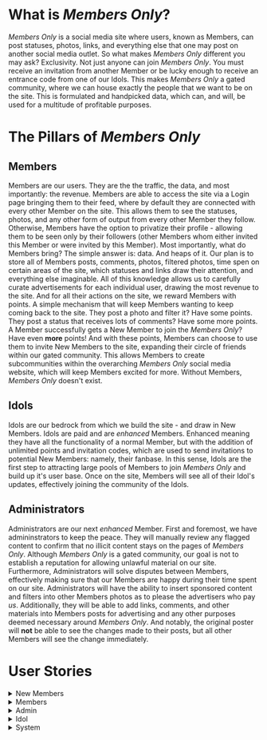 # What is *Members Only*?

*Members Only* is a social media site where users, known as Members, can post statuses, photos, links, and everything else that one may post on another social media outlet. So what makes *Members Only* different you may ask? Exclusivity. Not just anyone can join *Members Only*. You must receive an invitation from another Member or be lucky enough to receive an entrance code from one of our Idols. This makes *Members Only* a gated community, where we can house exactly the people that we want to be on the site. This is formulated and handpicked data, which can, and will, be used for a multitude of profitable purposes. 

# The Pillars of *Members Only*

## Members

Members are our users. They are the the traffic, the data, and most importantly: the revenue. Members are able to access the site via a Login page bringing them to their feed, where by default they are connected with every other Member on the site. This allows them to see the statuses, photos, and any other form of output from every other Member they follow. Otherwise, Members have the option to privatize their profile - allowing them to be seen only by their followers (other Members whom either invited this Member or were invited by this Member). Most importantly, what do Members bring? The simple answer is: data. And heaps of it. Our plan is to store all of Members posts, comments, photos, filtered photos, time spen on certain areas of the site, which statuses and links draw their attention, and everything else imaginable. All of this knowledge allows us to carefully curate advertisements for each individual user, drawing the most revenue to the site. And for all their actions on the site, we reward Members with points. A simple mechanism that will keep Members wanting to keep coming back to the site. They post a photo and filter it? Have some points. They post a status that receives lots of comments? Have some more points. A Member successfully gets a New Member to join the *Members Only*? Have even **more** points! And with these points, Members can choose to use them to invite New Members to the site, expanding their circle of friends within our gated community. This allows Members to create subcommunities within the overarching *Members Only* social media website, which will keep Members excited for more. Without Members, *Members Only* doesn't exist. 

## Idols

Idols are our bedrock from which we build the site - and draw in New Members. Idols are paid and are *enhanced* Members. Enhanced meaning they have all the functionality of a normal Member, but with the addition of unlimited points and invitation codes, which are used to send invitations to potential New Members: namely, their fanbase. In this sense, Idols are the first step to attracting large pools of Members to join *Members Only* and build up it's user base. Once on the site, Members will see all of their Idol's updates, effectively joining the community of the Idols. 

## Administrators

Administrators are our next *enhanced* Member. First and foremost, we have admininstrators to keep the peace. They will manually review any flagged content to confirm that no illicit content stays on the pages of *Members Only*. Although *Members Only* is a gated community, our goal is not to establish a reputation for allowing unlawful material on our site. Furthermore, Administrators will solve disputes between Members, effectively making sure that our Members are happy during their time spent on our site. Administrators will have the ability to insert sponsored content and filters into other Members photos as to please the advertisers who pay *us*. Additionally, they will be able to add links, comments, and other materials into Members posts for advertising and any other purposes deemed necessary around *Members Only*. And notably, the original poster will **not** be able to see the changes made to their posts, but all other Members will see the change immediately. 

# User Stories

<details>
<summary>New Members</summary>
 
### 1. New Member Creates Account

Josh receives sent a link from a friend to join *Members Only*. Naturally, Josh is very excited and is eager to join the site. Josh finds the link in an email from *Members Only* and selects it. He is now brought to a *Members Only* webpage that asks him to confirm if he wants to join *Members Only*. Josh will of course select yes on joining *Members Only*. After accepting, he will be brought to a Sign Up page on the website. Josh will have to fill out a form will personal information such as First Name, Last Name, Street Address, City/Town, Zip Code, Country (U.S. only to start), Email Address, and a Password. Josh will then select a box which says that he accepts the Terms and Conditions of *Members Only*. Finally, Josh will submit this form, and he will be sent a confirmation email about joining *Members Only*. Josh will go to this email, select the account confirmation link, effectively finalizing the creation of his account and bringing him to his own *Members Only* account. Afterwards, Josh will be sent a credit card charge that he will have to verify on the site to confirm that he says he is. 
 - Non-Functional Aspects:
   - Web Server receives form submission
   - Web Server sends to Node.js backend
   - Node.js backend sends automated email
   - Member's data get sends to database through interface calls

### 2. New Member Signs Up With Code

Brianna manages to get her hands on an invitation code to *Members Only* from one of her favorite idols. To use this, Brianna navigates to the *Members Only* site and is brought to the login page. Since Brianna doesn’t currently have an account, she will have to choose the option to sign up with a code. After clicking this, Brianna will be brought to a new web page where she will be asked to enter her code. Brianna will enter the code and then hit a submit button. Afterwards, she will be brought through the same account creation process as described previously. 
 - Non-Functional Aspects:
   - Web Server receives form submission
   - Web Server sends to Node.js backend
   - Node.js backend sends automated email
   - Member's data get sends to database through interface calls

### 3. New Member's Invitation Link Expires

Liam receives an invitation link to *Members Only*. However, he is very busy and forgets to about it for more than 4 days. Because of this, the email link will expire, and he will lose this opportunity to join the site. To be able to join again he will have to be sent another invitation link. 
 - Non-Functional Aspects:
   - Node.js backend keeps track of how long unnaccepted invitation has been sent out
   - Node.js backend terminates validity of invitation instance

### 4. New Member Confirms Credit Card Details
After successfully creating her account, Catherine will have to enter her credit card details so that we can confirm she is who she says she is. Catherine will receive an email to confirm her payment details. Catherine will select this link which will bring her to a form on the *Members Only* site where she will enter a valid 16-digit credit card number, the name the card is under, the expiration date of the card, and the 3 digit CVV associated with the credit. Catherine will then choose to SUBMIT this form. She will then be brought back to her *Members Only* page. 
 - Non-Functional Aspects:
   - Web Server receives form submission
   - Web Server sends to Node.js backend
   - Member's data get sends to database through interface calls

### 5. New Member Confirms Credit Card Charge

After Catherine successfully enters her credit card information, she will be charged a random amount between $0.20 and $0.45 that she will need to confirm on the *Members Only* site to verify she is who she says she is. Catherine will receive an email shortly after creating her account that notifies her that she has been charged for the first time. Catherine will then navigate to her online banking and check for a charge from *Members Only*. After finding the charge, Catherine will remember the amount and navigate back to notification email from *Members Only*. Catherine will select the hyperlink in the email that brings her to a form with an entry field for the value of the charge. Catherine will then enter the charge amount and select SUBMIT. If she submits the correct amount then she is brought back to her *Members Only* page as a verified Member. Else, she will be asked to resubmit the amount she was charged until she submits the right amount. 
 - Non-Functional Aspects:
   - Node.js backend sends automated credit card charge using Stripe.js
   - Web Server receives charge amount input
   - Node.js receives input and validates it is the same as amount charged



</details>


<details>
<summary>Members</summary>
  
### 6. Member Updates Credit Card Information

Alex will login to their profile. Alex will navigate to their settings page on their personal profile. Member will choose change credit card button. System will prompt user with text boxes to enter new credit card information. User will enter name of card. User will enter card number. User will enter expiration date. User will enter CVV. Alex will hit the submit form button. Credit card will then be verified to make sure it is valid. System will send this to the database to update the current credit card information with this information. Credit card information updates.
 - Non-Functional Aspects:
   - Web Server receives form submission
   - Web Server sends to Node.js backend
   - Node.js backend accesses database through interface calls to update information associated with particular Member

### 7. Member Fails to Confirm Tri-Monthly Credit Card Charge

System will tell the credit card software it is time to charge Alex. Credit card system will charge member a random amount between $0.20 and $0.40. System will send automated email at specified time period telling member to validate the charge made to their account. Email will include a link that will direct the user to the page to enter the amount charged. System will start a timer for 3 days. Alex will login to their personal bank account and check for the charge from *Members Only*. Alex will click link provided in email. Alex will be redirected to the webpage with a form where they can enter the amount they were charged by the system. Alex will fill in the text box with that amount. Alex will hit the “Submit form” button. Webserver will receive this information and back end services will process it. System will compare this amount to the amount that was charged. If right, member will be directed back to the *Members Only* home page. If wrong, member will be blocked out of *Members Only* until they enter the right amount.
- Non-Functional Aspects:
   - Node.js backend sends automated credit card charge using Stripe.js
   - Web Server receives charge amount input
   - Node.js receives input and validates it is the same as amount charged

### 8. Member Fails to Enter Correct Charge Before Expiration

Alex doesn’t enter amount in time and is blocked from account. When Alex tries to access *Members Only*, they will be directed to a page telling them to send another charge. System tells credit card system to send another charge between $0.20 and $0.45. Credits card system sends another random charge. System sends Alex another email. System starts a timer for 3 days. Alex logs into their bank account and sees the charge from *Members Only*. Alex clicks button on email and is redirected to *Members Only*. Alex enters amount in and is either allowed back to website or entered the wrong amount.
- Non-Functional Aspects:
   - Node.js backend sends automated credit card charge using Stripe.js
   - Web Server receives charge amount input
   - Node.js receives input and validates it is the same as amount charged

### 9. Member Posts a Status Update on Personal Profile

Alex will click an option on their profile page that reads “create new post”. Alex will type URL, and can add any additional text to the post. tinyURL generator will shorten the URL given. Alex will hit “post”. The webserver will receive the request send it to the backend. Backend will process the request and post Alex link to their profile feed. Backend services will send the link to the database to store it as something Alex is interested in for potential future advertisement reasons.
- Non-Functional Aspects:
   - Web Server receives new post
   - Node.js backend receives post information and posts it
   - Node.js backend uses database interface to update post table with new post 

### 10. Member Leaves Comment on Other Member's Status

Alex will see their friend’s status on their profile feed. Alex will click the comment button that appears on the bottom of their friend’s post. The Webserver will get the request and pop up a text box overlay on the website. Alex will leave a comment, then hit “Post”. The Webserver will receive the request and send it to the backend services. Backend services will add it to the friend’s comment section on their post.
- Non-functional Aspects:
   - Web Server receives new post
   - Node.js backend receives comment information and posts it
   - Node.js backend uses database interface to update comment table with new post 

### 11. Member Invites a non-member to *Members Only* so that they can enjoy *Members Only* with them

Alex navigates to the “Invite New Member” button on their profile page. On this page, Alex will fill in new members email address. Webserver will receive this information and pass it to the backend. Backend will save new members email to database. Backend will tell email system to send a new invitation email. New invitation email will be sent to new member. System will start a timer for 4 days.
- Non-functional Aspects
   - Web Server receives request to send a new invitation link
   - Node.js backend processes request and sends an automated email with link
   - Node.js backend keeps track of how long invitation has been out for

### 12. New Member Accepts Offer

Alex will gain points. Webserver will receive this information and send it to the backend. Backend will add that many points to Alex’s point system.
- Non-functional Aspects:
   - Web Server receives new post
   - Node.js backend receives post information and posts it
   - Node.js backend uses database interface to update post table with new post 

### 13. Member Posts Photo to Profile

Alex will choose “Post Photo” on their profile feed. Alex can navigate their device for the photo they wish to submit. Alex can then add any additional text to the post that they wish. Alex will then hit submit. The Web Server will receive the request and send it to backend services. Backend services will process and post the request. Backend will save image to database. Admins can use saved image for their own purposes.
- Non-functional Aspects:
   - Web Server receives new post and photo
   - Node.js backend receives post information and posts it
   - Node.js backend uses database interface to update post table with new post
   - Node.js backend uses database interface to update photo table with new photo

### 14. Member Edits Photo 

Alex will go through the post a photo process, except immediately after he chooses his photo he will be given the option to apply a filter. Alex will scroll through various premade filters available on *Members Only*. Alex will choose a filter that will be applied to their photo. The post photo process then continues from here.
- Non-functional Aspects:
   - Web Server receives new post and photo
   - Node.js backend receives post information and posts it
   - Node.js backend uses database interface to update post table with new post 
   - Node.js backend uses database interface to update photo table with new photo
   - Node.js backend uses database interface to update filtered photo table with new photo

#### 14a. Member Removes Filter

Alex navigates to his profile page and clicks on the photo he wishes to remove the filter on. Alex chooses “options”. Alex then chooses to remove filters. The filters will then be removed from the photo. Alex will then be prompted to confirm their changes. Alex will click “Confirm”. Request will be sent to the web server. Web server will send it to backend. Backend services will replace that photo with the originally posted photo.
- Non-functional Aspects:
   - Web Server receives new post and photo
   - Node.js backend receives post information and posts it
   - Node.js backend uses database interface to update post table with new post 
   - Node.js backend uses database interface to update photo table with new photo
   - Node.js backend uses database interface to update filtered photo table with new photo


#### 14b. Member Adds Sponsored Content to Photo

Alex will follow the posting photos process. Alex will then click add content. Alex can choose any of the items and place them anywhere in their photo using a drag and drop method. Alex will choose to submit their altered photo. The Web Server will receive the request and send it to backend services. Backend services will process and post the request. Backend will save image to database. Admins can access image and add/delete content as they please.
- Non-functional Aspects:
   - Web Server receives new post and photo
   - Node.js backend receives post information and posts it
   - Node.js backend uses database interface to update post table with new post 
   - Node.js backend uses database interface to update photo table with new photo
   - Node.js backend uses database interface to update filtered photo table with new photo

#### 14c. Member Removes Sponsored Content to Photo

Alex will go to their photo with added content. Alex will select options and be given an option to remove content from the photo. Alex will be shown what is added content in their photo such that they can navigate to it and choose to remove it. Alex will submit their changes. The Web Server will receive the request and send it to backend services. Backend services will process and post the request. Backend services will save image to the database. Admins can use image to add/remove/etc. Original poster will not be able to see these changes. 
- Non-functional Aspects:
   - Web Server receives new post and photo
   - Node.js backend receives post information and posts it
   - Node.js backend uses database interface to update post table with new post 
   - Node.js backend uses database interface to update photo table with new photo
   - Node.js backend uses database interface to update filtered photo table with new photo

### 15. Member Logs in to *Members Only*

Johnson wants to login in to *Members Only* and check his feed. To do this, Johnson will navigate to the *Members Only* homepage, which includes a login for existing users form. Johnson will enter his email address and password associated with his *Members Only* account. Johnson will then select LOGIN at the bottom of the form. If his email and password are correct, he will then be redirected to his *Members Only* feed. 
- Non-functional Aspects:
   - Web Server receives form submission
   - Node.js backend receives login request and validates credentials

### 16. Member Forgets Password or Inputs Invalid Password

Johnson wants to login to *Members Only*, but he is stuck at the login form on the homepage of the site because he has forgotten the correct password associated with his account. Johnson will then select a link that says, “Forgot Password”. This will redirect him to a different form on the *Members Only* site where he will fill out his email and several other details associated with his account such as his name. Johnson will then be sent an email that sends him a new temporary password to login to his account. Johnson can then reset his password once he logs back into his account and accesses his settings. 
- Non-functional Aspects:
   - Web Server receives form submission
   - Node.js backend receives login request and rejects credentials

### 17. Member Forgets Email or Inputs Invalid Email

Johnson directs himself to the *Members Only* homepage and tries to login to his account. However, Johnson has somehow forgotten the email associated with his *Members Only* account. After entering his information, Johnson will click submit. The system will receive the email and attempt to verify who Johnson is, however because it is the incorrect email Johnson will be denied access to *Members Only* until he can recall the correct email address associated with his account. 
- Non-functional Aspects:
   - Web Server receives form submission
   - Node.js backend receives login request and rejects credentials

### 18. Member Changes Password

Larry wants to change his password, either for security reasons or because he just logged in with a temporary password because he forgot his previous one. Larry will navigate to the SETTINGS portion of his account after immediately logging in. Larry will then navigate and choose the CHANGE PASSWORD option. Larry will be brought to a separate, private form where he will be prompted to enter a new password. After entering the new password, Larry will be prompted to enter it a second time as to confirm the password and eliminate the possibility of any typos. Larry will then click CONFIRM and the system will verify that the passwords are identical. If they are, then Larry will be redirected back to his *Members Only* feed. Otherwise, Larry will be prompted to enter and reenter the new password again until he successfully enters the same password twice. 
- Non-functional Aspects:
   - Web Server receives form submission
   - Node.js backend receives new password
   - Node.js uses database interface to update values associated with Member

### 19. Member Changes Visibility Settings 

Danny wants to hide his activity from non-followers on *Members Only*. To do this, Danny will go to his personal page and access the SETTINGS portion of the page. Danny will then navigate to the toggle button which allows them to switch between a privatized and un-privatized profile. Since Danny wants to privatize his page, he will select this toggle button to the on setting, effectively hiding his activity from non-followers. 
- Non-functional Aspects:
   - Web Server receives change of privacy request
   - Node.js backend receives request
   - Node.js uses database interface to update values associated with Member

### 20. Member Blocks a Follower

Syed wants to block one of his followers that ruining his experience on *Members Only*. Syed will go to their *Members Only* personal page. Syed will then go to their followers list and navigate to the person they are concerned about. Syed will then choose to block this follower, which will disallow them from seeing any of Syed’s information, status updates, posted pictures, or any of Syed’s activities on the site. 
- Non-functional Aspects:
   - Web Server receives block request
   - Node.js backend receives block request
   - Node.js uses blocks data communication between these two Members

### 21. Member Reports Another Member

Phil wants to report another member on *Members Only* for an offensive action. Phil will go to his personal page and access his followers list, navigating to the person he is concerned with. Phil will then choose the option to report this follower. Phil will then be redirected to a report issue page that contains a form where he will enter the member’s name he is concerned with and other details about why they are being reported. After filling out the form, Phil will click SUBMIT, sending the form to the Web Server. This information will then be redirected to Admins so that they can review the report and decide any further action. 
- Non-functional Aspects:
   - Web Server receives block request
   - Node.js backend receives block request
   - Node.js uses blocks data communication between these two Members
   - Node.js sends report to Admins

</details>


<details>
<summary>Admin</summary>

### 22. Administrator Removes Member's Access to Member's Only
Administrator Ava is working through checking the flagged content on the Member’s Only site, and she encounters the profile of Jonas (a member) who was flagged for posting inappropriate content.  Ava directs herself to view Jonas’s profile via frontend interactions.  From there, she must review all the flagged content on his profile and come to a decision on whether Jonas should be removed or not from Member’s Only.  Ava concludes that Jonas must be removed for violating the site’s posting policy.  She selects the “Remove Member” button via the webpage which should then cause a confirmation pop-up to occur.  Ava selects the “Yes” option which causes the web server to receive that request and send the needed backend services to comply with that order.  The backend removes Jonas as a member by effectively deleting the profile page and all associated comments with the profile, but the personal data is retained.  
- Non-functional Aspects:
   - Web Server receives removal request
   - Node.js backend receives removal request
   - Node.js disallows Member's credentials to be used to login

### 23. Administrator Removes Content Flagged as Inappropriate/Illegal
Administrator Ava is working through checking the flagged content on the Member’s Only site when she receives a report of inappropriate content in the form of a flagged photo.  Ava directs herself to review the flagged photo via frontend interactions, and she must come to a decision on whether the photo should be removed or not.  After noticing that the photo does indeed contain child pornography images on it, Ava proceeds with removing the photo.  She selects the “Remove Post/Photo” button on the web page which would cause a confirmation pop-up to occur.  After selecting the “Yes” button, the web server receives that request to remove post and directs it to the backend.  The backend then removes the flagged photo from the page AND the database (no need to keep flagged data).  
- Non-functional Aspects:
   - Web Server receives removal request
   - Node.js backend receives removal request
   - Node.js uses database interface to remove data from the site

### 24. Administrator Edits Member's Photo
Administrator Andrew wants to make Member’s Only the best visually pleasing web-page out there.  Thus, he decides he wants to edit a member’s photo to add a filter in the hopes that it would increase web traffic to the site.  First, Andrew directs the web page via frontend interactions to the photo on Curtis’s (a member) profile that he would like to edit. Andrew selects the “Edit” button next to the photo, and he uses the photo editing software to apply a color filter.  After making the necessary revisions, he selects the “Save” button which would cause a confirmation pop-up to occur.  Andrew confirms he’s satisfied with the changes by selecting the “Yes” button.  The web server receives this request to save and sends it to the backend.  The backend then saves this new photo to the database as well without removing the original photo.  However, the filter has been added and the photo is updated correctly.  Adding filters is not the only thing that Andrew can do to Curtis’s photo. He could also choose to add sponsored content which he would do to also increase web traffic and revenue in terms of partnerships.  The process Andrew take to do that is nearly identical to the filtering case except Andrew uses the photo editing software to input another image (the sponsored content) onto the photo rather than apply a filter.  It’s also important to note that these two interactions described above could very well occur as or in a comment instead of a post.  This is as simple as just a different location where Andrew is working to change content from.  A final comment is that visibility does have an effect here, as Curtis would not see the changed content on his own profile but rather what he originally posted.
- Non-functional Aspects:
   - Web Server receives new post and photo
   - Node.js backend receives post information and posts it
   - Node.js backend uses database interface to update post table with new post 
   - Node.js backend uses database interface to update photo table with new photo
   - Node.js backend uses database interface to update filtered photo table with new photo

</details>



<details>
<summary>Idol</summary>

### 25. Idol Has All Privileges of a Member
Tony loves using Member’s Only, and as a popular social figure he has the designation from the Member’s Only site as an idol.  That basically grants him additional capabilities on the site outside of what a normal member can do such as unlimited invitations and ability to post sponsored content.  However, it is important to remember the fact that Tony still is essentially a member.  Thus, as such, he can do all the basic functionally that a member does such as posting a status update, commenting, posting a photo, and applying filters to photos.

### 26. Idol Invites a New Member
Tony, an idol, wants to contribute to the web site’s overall member base count by inviting new members to the site.  He does this to increase the web traffic to Member’s Only and increase his own revenue.  There are two ways an idol can send invitations; the normal way for most members which is through an email invitation or via code referral.  To send via email invitation link, Tony selects the “Send Invitation Link” button on the web page.  He enters the email address of his friend Bruce which is bruce4321@gmail.com, and the system confirms that it is a valid email address. It is in fact a valid email address, so Tony selects the “Confirm” button to send the invitation link.  It’s important to note here that as an idol, Tony has unlimited number of invitations, so he doesn’t get docked any points upon inviting his friend.  The next way of inviting is through the code system.  Tony will generate a random, new invitation code which will be suitable for one invitation only.  Tony can then give this code out through a variety of means either through person, message, Facebook, or any other communication means.  Whoever receives this code from Tony, then must use it when signing up for Member’s Only.
- Non-functional Aspects
   - Web Server receives request to send a new invitation link
   - Node.js backend processes request and sends an automated email with link
   - Node.js backend keeps track of how long invitation has been out for

### 27. Idol's Visibility
Since idols are the “Popular” faces of Member’ Only, we want it to be the case that all members should be allowed to see their profiles. Thus, idols don’t have the visibility toggle option as a part of their profile allowing all members to be able to follow their profile.  This differs from regular members in which they can toggle their visibility of their profile from specific members.  
</details>


<details>
<summary>System</summary>
 
### 28. System Deducts Points From Member  
The backend receives a request from the frontend. The backend sent a request to the credit card company using a credit card software.
If the credit card is denied, the system freezes the member’s account and changes the permission of the member in a database. 
If the request is successful, the database finds the matched member and takes a point off. Then the system sends updated point information to the frontend. The frontend updates the point information in a local storage and Alex will recoginize the changes.

### 29. System Awards Points To Member  
Alex’s invitation is accepted or he makes positive actions. The backend receives a request. The database finds the matched member information in a database and updates the matched member's information. The system sends updated point information to the frontend. The system updates the point information in a local storage and Alex will recognize the changes. 

### 30. System Receives Login Request From Frontend 
A frontend sends a login request to a backend. The backend gets a request that contains user information. The backend stores a member's current IP address into the database. The backend confirms whether the information given is matched with one of the user data in the database. The backend sends tokens and matched user information to the frontend. 

### 31. System Receives Logout Request From Frontend   
 Alex clicks a logout button in a frontend. The frontend detects when the logout button is clicked. The frontend sends a Alex’s singed out time to a backend. The backend stores Alex's logout time. The frontend destroys the session data in a local storage. The frontend redirects Alex to a landing page. 

### 32. System Receives Registration Request From Frontend 
A potential member(Bob) fills out a registration form and clicks the register button. The backend gets a request that contains a potential user’s information 
If the credit card information already exists, the backend sends an error to the frontend  and bob checks the error . If the credit card information does not exist in the database, The system checks the given credit card information is valid using credit card software. If the data is valid, the system stores new user information into the database. The frontend redirects Bob to a login page. 
If the data is NOT valid, the backend sends an error to the frontend and Bob checks the error. 

### 33. System Retains Member's Actions (Interests)
Alex performs specific expected actions. The frontend detects an item being clicked when a member clicks a specific post or recognizes an item(content) on the current screen (if a member stays longer than a particular second at the same page without scrolling down or going out to other pages). The frontend sends the item(content) information to the backend. The backend receives the data and stores them in the database.

### 34. System Converts URL to Shortened URL 
The frontend sends the request to a backend. Then the frontend sends a request to the backend with original URL information. The backend receives the request and uses a hash function to generate a shortened URL. The system saves the shortened URL into the database. The system sends the shortened URL to the frontend. In the case of the system can't perform shortening, it will use the original URL. 
</details>
